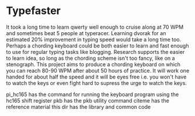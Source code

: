 Typefaster
==========

It took a long time to learn qwerty well enough to cruise along at 70 WPM and
sometimes beat 5 people at typeracer. Learning dvorak for an estimated 20%
improvement in typing speed would take a long time too.  Perhaps a chording
keyboard could be both easier to learn and fast enough to use for regular
typing tasks like blogging.  Research supports the easier to learn idea, so
long as the chording scheme isn't too fancy, like on a stenograph.  This
project aims to produce a chording keyboard on which you can reach 80-90 WPM
after about 50 hours of practice. It will work one handed for about half the
speed and it will be eyes free i.e. you won't have to watch the keys or even
fight hard to supress the urge to watch the keys.


pi_hc165 has the command for running the keyboard program using the hc165
shift register
pkb has the pkb utility command
citeme has the reference material
this dir has the library and common code

